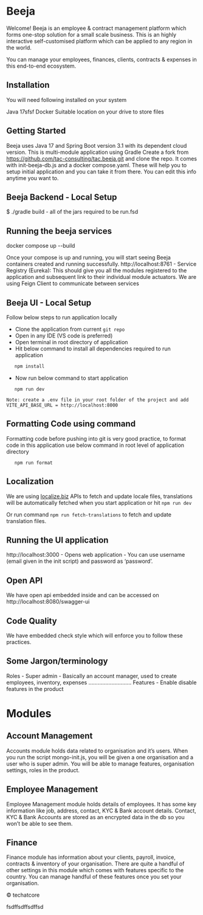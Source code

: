# Beeja

Welcome! Beeja is an employee & contract management platform which forms one-stop solution for a small scale business. This is an highly interactive self-customised  platform which  can be applied to any region in the world. 

You can manage your employees, finances, clients, contracts & expenses in this end-to-end ecosystem.


## Installation

You will need following installed on your system

Java 17sfsf
Docker
Suitable location on your drive to store files

## Getting Started

Beeja uses Java 17 and Spring Boot version 3.1 with its dependent cloud version. This is multi-module application using Gradle
Create a fork from https://github.com/tac-consulting/tac.beeja.git and clone the repo.
It comes with init-beeja-db.js and a docker compose.yaml. These will help you to setup initial application and you can take it from there. You can edit this info anytime you want to.

## Beeja Backend - Local Setup

$ ./gradle build - all of the jars required to be run.fsd


## Running the beeja services

docker compose up --build

Once your compose is up and running, you will start seeing Beeja containers created and running successfully. 
http://localhost:8761 - Service Registry (Eureka): This should give you all the modules registered to the application and subsequent link to their individual module actuators.
We are using Feign Client to communicate between services



## Beeja UI - Local Setup

Follow below steps to run application locally

- Clone the application from current `git repo`
- Open in any IDE (VS code is preferred)
- Open terminal in root directory of application
- Hit below command to install all dependencies required to run application

```txt
   npm install
```

- Now run below command to start application

```
   npm run dev
```

`Note: create a .env file in your root folder of the project and add VITE_API_BASE_URL = http://localhost:8000`

## Formatting Code using command
Formatting code before pushing into git is very good practice, to format code in this application use below command in root level of application directory
```
   npm run format
```


## Localization
We are using [localize.biz](https://localise.biz/) APIs to fetch and update locale files, translations will be automatically fetched when you start application or hit ```npm run dev```

Or run command ```npm run fetch-translations``` to fetch and update translation files.

## Running the UI application
http://localhost:3000 - Opens web application - You can use username (email given in the init script) and password as ‘password’.




## Open API

We have open api embedded inside and can be accessed on http://localhost:8080/swagger-ui


## Code Quality
We have embedded check style which will enforce you to follow these practices.



## Some Jargon/terminology
Roles - Super admin - Basically an account manager, used to create employees, inventory, expenses
……………………….
Features  - Enable disable features in the product



# Modules

## Account Management


Accounts module holds data related to organisation and it’s users. When you run the script mongo-init.js, you will be given a one organisation and a user who is super admin. You will be able to manage features, organisation settings, roles in the product.

## Employee Management


Employee Management module holds details of employees. It has some key information like job, address, contact, KYC & Bank account details. Contact, KYC & Bank Accounts are stored as an encrypted data in the db so you won’t be able to see them.


## Finance

Finance module has information about your clients, payroll, invoice, contracts & inventory of your organisation. There are quite a handful of other settings in this module which comes with features specific to the country. You can manage handful of these features once you set your organisation.


&copy; techatcore




 







fsdffsdffsdffsd
